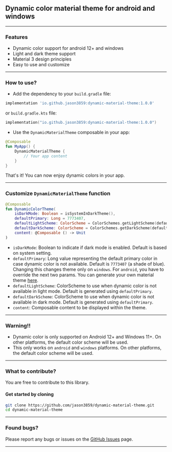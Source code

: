 ## Dynamic color material theme for android and windows

---

### Features

- Dynamic color support for android 12+ and windows
- Light and dark theme support
- Material 3 design principles
- Easy to use and customize

---

### How to use?

- Add the dependency to your `build.gradle` file:

```gradle
implementation 'io.github.jason3859:dynamic-material-theme:1.0.0'
```

or `build.gradle.kts` file:

```kotlin
implementation("io.github.jason3859:dynamic-material-theme:1.0.0")
```

- Use the `DynamicMaterialTheme` composable in your app:

```kotlin
@Composable
fun MyApp() {
    DynamicMaterialTheme { 
        // Your app content
    }
}
```

That's it! You can now enjoy dynamic colors in your app.

---

### Customize `DynamicMaterialTheme` function

```kotlin
@Composable
fun DynamicColorTheme(
    isDarkMode: Boolean = isSystemInDarkTheme(),
    defaultPrimary: Long = 7773407,
    defaultLightScheme: ColorScheme = ColorSchemes.getLightScheme(defaultPrimary),
    defaultDarkScheme: ColorScheme = ColorSchemes.getDarkScheme(defaultPrimary),
    content: @Composable () -> Unit
)
```

- `isDarkMode`: Boolean to indicate if dark mode is enabled. Default is based on system setting.
- `defaultPrimary`: Long value representing the default primary color in case dynamic color is not available. Default is
  `7773407` (a shade of blue). Changing this changes theme only on `windows`. For `android`, you have to override the
  next two params. You can generate your own material
  theme [here](https://material-foundation.github.io/material-theme-builder/).
- `defaultLightScheme`: ColorScheme to use when dynamic color is not available in light mode. Default is generated using
  `defaultPrimary`.
- `defaultDarkScheme`: ColorScheme to use when dynamic color is not available in dark mode. Default is generated using
  `defaultPrimary`.
- `content`: Composable content to be displayed within the theme.

---

### Warning!!

- Dynamic color is only supported on Android 12+ and Windows 11+. On other platforms, the default color scheme will be
  used.
- This only works on `android` and `windows` platforms. On other platforms, the default color scheme will be used.

---

### What to contribute?

You are free to contribute to this library.

#### Get started by cloning

```bash
git clone https://github.com/jason3859/dynamic-material-theme.git
cd dynamic-material-theme
```

---

### Found bugs?

Please report any bugs or issues on the [GitHub Issues](https://github.com/jason3859/dynamic-material-theme/issues)
page.

---